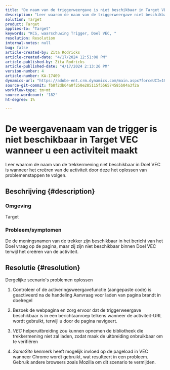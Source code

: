 ```yaml
---
title: "De naam van de triggerweergave is niet beschikbaar in Target VEC tijdens het maken van activiteit."
description: "Leer waarom de naam van de triggerweergave niet beschikbaar is in Target VEC wanneer u de activiteit maakt"
solution: Target
product: Target
applies-to: "Target"
keywords: "KCS, waarschuwing Trigger, Doel VEC, "
resolution: Resolution
internal-notes: null
bug: false
article-created-by: Zita Rodricks
article-created-date: "4/17/2024 12:51:08 PM"
article-published-by: Zita Rodricks
article-published-date: "4/17/2024 2:13:26 PM"
version-number: 4
article-number: KA-17409
dynamics-url: "https://adobe-ent.crm.dynamics.com/main.aspx?forceUCI=1&pagetype=entityrecord&etn=knowledgearticle&id=329d1825-b9fc-ee11-a1ff-6045bd0065b6"
source-git-commit: fb8f2db64a0f250e285115f556574585b04a3f2a
workflow-type: tm+mt
source-wordcount: '182'
ht-degree: 1%

---
```


# De weergavenaam van de trigger is niet beschikbaar in Target VEC wanneer u een activiteit maakt


Leer waarom de naam van de trekkermening niet beschikbaar in Doel VEC is wanneer het creëren van de activiteit door deze het oplossen van problemenstappen te volgen.

## Beschrijving {#description}


### Omgeving

Target

### Probleem/symptomen

De de meningsnamen van de trekker zijn beschikbaar in het bericht van het Doel vraag op de pagina, maar zij zijn niet beschikbaar binnen Doel VEC terwijl het creëren van de activiteit.


## Resolutie {#resolution}


Dergelijke scenario&#39;s problemen oplossen

1. Controleer of de activeringsweergavefunctie (aangepaste code) is geactiveerd na de handeling Aanvraag voor laden van pagina brandt in doelregel

2. Bezoek de webpagina en zorg ervoor dat de triggerweergave beschikbaar is in een berichtaanroep telkens wanneer de activiteit-URL wordt gebruikt, terwijl u door de pagina navigeert.

3. *VEC* helperuitbreiding zou kunnen opnemen de bibliotheek die trekkermening niet zal laden, zodat maak de uitbreiding onbruikbaar om te verifiëren

4. *SameSite* kenmerk heeft mogelijk invloed op de pageload in VEC wanneer Chrome wordt gebruikt, wat resulteert in een probleem. Gebruik andere browsers zoals Mozilla om dit scenario te vermijden.
